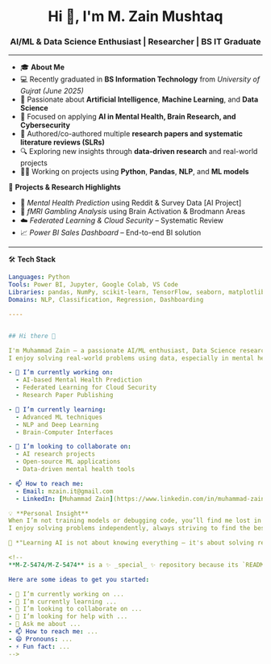<h1 align="center">Hi 👋, I'm M. Zain Mushtaq </h1>
<h3 align="center">AI/ML & Data Science Enthusiast | Researcher | BS IT Graduate </h3>

---

- 🎓 **About Me**  
- 💻 Recently graduated in **BS Information Technology** from *University of Gujrat (June 2025)*  
- 🤖 Passionate about **Artificial Intelligence**, **Machine Learning**, and **Data Science**  
- 🧠 Focused on applying **AI in Mental Health, Brain Research, and Cybersecurity**
- 📝 Authored/co-authored multiple **research papers and systematic literature reviews (SLRs)**  
- 🔍 Exploring new insights through **data-driven research** and real-world projects
- 👨‍💻 Working on projects using **Python**, **Pandas**, **NLP**, and **ML models**


🚀 **Projects & Research Highlights**
- 🧠 *Mental Health Prediction* using Reddit & Survey Data [AI Project]
- 🧬 *fMRI Gambling Analysis* using Brain Activation & Brodmann Areas
- ☁️ *Federated Learning & Cloud Security* – Systematic Review
- 📈 *Power BI Sales Dashboard* – End-to-end BI solution



---

🛠️ **Tech Stack**

```yaml
Languages: Python 
Tools: Power BI, Jupyter, Google Colab, VS Code
Libraries: pandas, NumPy, scikit-learn, TensorFlow, seaborn, matplotlib  
Domains: NLP, Classification, Regression, Dashboarding

----


## Hi there 👋

I'm Muhammad Zain — a passionate AI/ML enthusiast, Data Science researcher, and recent BS IT graduate (3.69 CGPA).  
I enjoy solving real-world problems using data, especially in mental health, brain activity, and cybersecurity domains.

- 🔭 I’m currently working on:  
  - AI-based Mental Health Prediction  
  - Federated Learning for Cloud Security  
  - Research Paper Publishing  

- 🌱 I’m currently learning:  
  - Advanced ML techniques  
  - NLP and Deep Learning  
  - Brain-Computer Interfaces  

- 👯 I’m looking to collaborate on:  
  - AI research projects  
  - Open-source ML applications  
  - Data-driven mental health tools  

- 📫 How to reach me:  
  - Email: mzain.it@gmail.com  
  - LinkedIn: [Muhammad Zain](https://www.linkedin.com/in/muhammad-zain-m-a75163358/)

💡 **Personal Insight**  
When I’m not training models or debugging code, you’ll find me lost in deep thoughts — probably over a hot cup of **Chaye ☕**, the official drink of machine learning.  
I enjoy solving problems independently, always striving to find the best solution.

🧠 *"Learning AI is not about knowing everything — it's about solving real problems, one step at a time."*

<!--
**M-Z-5474/M-Z-5474** is a ✨ _special_ ✨ repository because its `README.md` (this file) appears on your GitHub profile.

Here are some ideas to get you started:

- 🔭 I’m currently working on ...
- 🌱 I’m currently learning ...
- 👯 I’m looking to collaborate on ...
- 🤔 I’m looking for help with ...
- 💬 Ask me about ...
- 📫 How to reach me: ...
- 😄 Pronouns: ...
- ⚡ Fun fact: ...
-->

